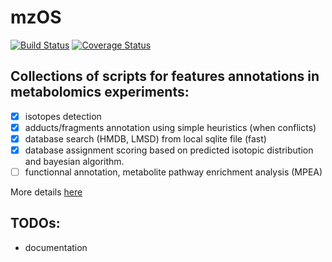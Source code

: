 mzOS
====

[![Build Status](https://travis-ci.org/jerkos/mzOS.svg?branch=master)](https://travis-ci.org/jerkos/mzOS)
[![Coverage Status](https://coveralls.io/repos/jerkos/mzOS/badge.svg?branch=master&service=github)](https://coveralls.io/github/jerkos/mzOS?branch=master)

## Collections of scripts for features annotations in  metabolomics experiments:

* [x] isotopes detection
* [x] adducts/fragments annotation using simple heuristics (when conflicts)
* [x] database search (HMDB, LMSD) from local sqlite file (fast)
* [x] database assignment scoring based on predicted isotopic distribution and bayesian algorithm. 
* [ ] functionnal annotation, metabolite pathway enrichment analysis (MPEA)

More details [here](http://jerkos.github.io/mzOS)

## TODOs:

* documentation
